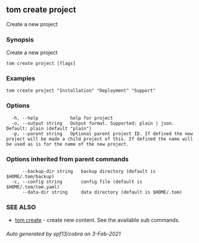 ## tom create project

Create a new project

### Synopsis

Create a new project

```
tom create project [flags]
```

### Examples

```
tom create project "Installation" "Deployment" "Support"
```

### Options

```
  -h, --help            help for project
  -o, --output string   Output format. Supported: plain | json. Default: plain (default "plain")
  -p, --parent string   Optional parent project ID. If defined the new project will be made a child project of this. If defined the name will be used as is for the name of the new project.
```

### Options inherited from parent commands

```
      --backup-dir string   backup directory (default is $HOME/.tom/backup)
  -c, --config string       config file (default is $HOME/.tom/tom.yaml)
      --data-dir string     data directory (default is $HOME/.tom)
```

### SEE ALSO

* [tom create](tom_create.md)	 - create new content. See the available sub commands.

###### Auto generated by spf13/cobra on 3-Feb-2021
